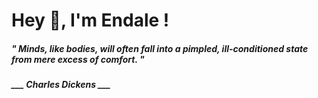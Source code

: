 <h1 title="head"> Hey 👋, I'm Endale !</h1>

**<h5><i>" Minds, like bodies, will often fall into a pimpled, ill-conditioned state from mere excess of comfort. "</i></h5>**

*<b>___ Charles Dickens ___</b>*
